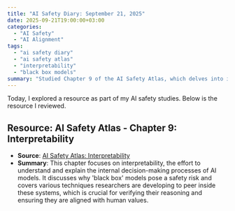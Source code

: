 ```yaml
---
title: "AI Safety Diary: September 21, 2025"
date: 2025-09-21T19:00:00+03:00
categories:
  - "AI Safety"
  - "AI Alignment"
tags:
  - "ai safety diary"
  - "ai safety atlas"
  - "interpretability"
  - "black box models"
summary: "Studied Chapter 9 of the AI Safety Atlas, which delves into interpretability. The chapter covers techniques and the importance of understanding the internal workings of complex 'black box' AI models to ensure they are safe and aligned."
---
```


Today, I explored a resource as part of my AI safety studies. Below is the resource I reviewed.

## Resource: AI Safety Atlas - Chapter 9: Interpretability
- **Source**: [AI Safety Atlas: Interpretability](https://ai-safety-atlas.com/chapters/09)
- **Summary**: This chapter focuses on interpretability, the effort to understand and explain the internal decision-making processes of AI models. It discusses why 'black box' models pose a safety risk and covers various techniques researchers are developing to peer inside these systems, which is crucial for verifying their reasoning and ensuring they are aligned with human values.